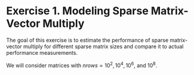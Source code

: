 # Exercise 1. Modeling Sparse Matrix-Vector Multiply

The goal of this exercise is to estimate the performance of sparse matrix-vector multiply for different sparse matrix sizes and compare it to actual performance measurements.

We will consider matrices with $nrows = 10^2, 10^4, 10^6,$ and $10^8$.